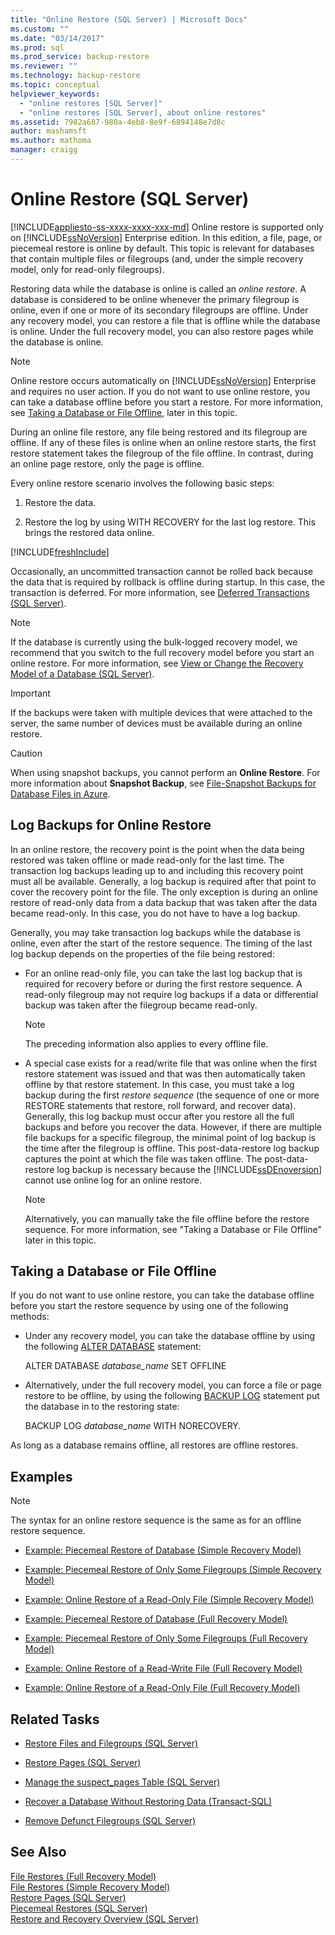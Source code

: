 ```yaml
---
title: "Online Restore (SQL Server) | Microsoft Docs"
ms.custom: ""
ms.date: "03/14/2017"
ms.prod: sql
ms.prod_service: backup-restore
ms.reviewer: ""
ms.technology: backup-restore
ms.topic: conceptual
helpviewer_keywords: 
  - "online restores [SQL Server]"
  - "online restores [SQL Server], about online restores"
ms.assetid: 7982a687-980a-4eb8-8e9f-6894148e7d8c
author: mashamsft
ms.author: mathoma
manager: craigg
---
```

# Online Restore (SQL Server)
[!INCLUDE[appliesto-ss-xxxx-xxxx-xxx-md](../../includes/appliesto-ss-xxxx-xxxx-xxx-md.md)]
  Online restore is supported only on [!INCLUDE[ssNoVersion](../../includes/ssnoversion-md.md)] Enterprise edition. In this edition, a file, page, or piecemeal restore is online by default. This topic is relevant for databases that contain multiple files or filegroups (and, under the simple recovery model, only for read-only filegroups).  
  
 Restoring data while the database is online is called an *online restore*. A database is considered to be online whenever the primary filegroup is online, even if one or more of its secondary filegroups are offline. Under any recovery model, you can restore a file that is offline while the database is online. Under the full recovery model, you can also restore pages while the database is online.  
  
> [!NOTE]  
>  Online restore occurs automatically on [!INCLUDE[ssNoVersion](../../includes/ssnoversion-md.md)] Enterprise and requires no user action. If you do not want to use online restore, you can take a database offline before you start a restore. For more information, see [Taking a Database or File Offline](#taking_db_or_file_offline), later in this topic.  
  
 During an online file restore, any file being restored and its filegroup are offline. If any of these files is online when an online restore starts, the first restore statement takes the filegroup of the file offline. In contrast, during an online page restore, only the page is offline.  
  
 Every online restore scenario involves the following basic steps:  
  
1.  Restore the data.  
  
2.  Restore the log by using WITH RECOVERY for the last log restore. This brings the restored data online.  

[!INCLUDE[freshInclude](../../includes/paragraph-content/fresh-note-steps-feedback.md)]

 Occasionally, an uncommitted transaction cannot be rolled back because the data that is required by rollback is offline during startup. In this case, the transaction is deferred. For more information, see [Deferred Transactions &#40;SQL Server&#41;](../../relational-databases/backup-restore/deferred-transactions-sql-server.md).  
  
> [!NOTE]  
>  If the database is currently using the bulk-logged recovery model, we recommend that you switch to the full recovery model before you start an online restore. For more information, see [View or Change the Recovery Model of a Database &#40;SQL Server&#41;](../../relational-databases/backup-restore/view-or-change-the-recovery-model-of-a-database-sql-server.md).  
  
> [!IMPORTANT]  
>  If the backups were taken with multiple devices that were attached to the server, the same number of devices must be available during an online restore.  
  
> [!CAUTION]  
>  When using snapshot backups, you cannot perform an **Online Restore**. For more information about **Snapshot Backup**, see [File-Snapshot Backups for Database Files in Azure](../../relational-databases/backup-restore/file-snapshot-backups-for-database-files-in-azure.md).  
  
## Log Backups for Online Restore  
 In an online restore, the recovery point is the point when the data being restored was taken offline or made read-only for the last time. The transaction log backups leading up to and including this recovery point must all be available. Generally, a log backup is required after that point to cover the recovery point for the file. The only exception is during an online restore of read-only data from a data backup that was taken after the data became read-only. In this case, you do not have to have a log backup.  
  
 Generally, you may take transaction log backups while the database is online, even after the start of the restore sequence. The timing of the last log backup depends on the properties of the file being restored:  
  
-   For an online read-only file, you can take the last log backup that is required for recovery before or during the first restore sequence. A read-only filegroup may not require log backups if a data or differential backup was taken after the filegroup became read-only.  
  
    > [!NOTE]  
    >  The preceding information also applies to every offline file.  
  
-   A special case exists for a read/write file that was online when the first restore statement was issued and that was then automatically taken offline by that restore statement. In this case, you must take a log backup during the first *restore sequence* (the sequence of one or more RESTORE statements that restore, roll forward, and recover data). Generally, this log backup must occur after you restore all the full backups and before you recover the data. However, if there are multiple file backups for a specific filegroup, the minimal point of log backup is the time after the filegroup is offline. This post-data-restore log backup captures the point at which the file was taken offline. The post-data-restore log backup is necessary because the [!INCLUDE[ssDEnoversion](../../includes/ssdenoversion-md.md)] cannot use online log for an online restore.  
  
    > [!NOTE]  
    >  Alternatively, you can manually take the file offline before the restore sequence. For more information, see "Taking a Database or File Offline" later in this topic.  
  
##  <a name="taking_db_or_file_offline"></a> Taking a Database or File Offline  
 If you do not want to use online restore, you can take the database offline before you start the restore sequence by using one of the following methods:  
  
-   Under any recovery model, you can take the database offline by using the following [ALTER DATABASE](../../t-sql/statements/alter-database-transact-sql.md) statement:  
  
     ALTER DATABASE *database_name* SET OFFLINE  
  
-   Alternatively, under the full recovery model, you can force a file or page restore to be offline, by using the following [BACKUP LOG](../../t-sql/statements/backup-transact-sql.md) statement put the database in to the restoring state:  
  
     BACKUP LOG *database_name* WITH NORECOVERY.  
  
 As long as a database remains offline, all restores are offline restores.  
  
## Examples  
  
> [!NOTE]  
>  The syntax for an online restore sequence is the same as for an offline restore sequence.  
  
-   [Example: Piecemeal Restore of Database &#40;Simple Recovery Model&#41;](../../relational-databases/backup-restore/example-piecemeal-restore-of-database-simple-recovery-model.md)  
  
-   [Example: Piecemeal Restore of Only Some Filegroups &#40;Simple Recovery Model&#41;](../../relational-databases/backup-restore/example-piecemeal-restore-of-only-some-filegroups-simple-recovery-model.md)  
  
-   [Example: Online Restore of a Read-Only File &#40;Simple Recovery Model&#41;](../../relational-databases/backup-restore/example-online-restore-of-a-read-only-file-simple-recovery-model.md)  
  
-   [Example: Piecemeal Restore of Database &#40;Full Recovery Model&#41;](../../relational-databases/backup-restore/example-piecemeal-restore-of-database-full-recovery-model.md)  
  
-   [Example: Piecemeal Restore of Only Some Filegroups &#40;Full Recovery Model&#41;](../../relational-databases/backup-restore/example-piecemeal-restore-of-only-some-filegroups-full-recovery-model.md)  
  
-   [Example: Online Restore of a Read-Write File &#40;Full Recovery Model&#41;](../../relational-databases/backup-restore/example-online-restore-of-a-read-write-file-full-recovery-model.md)  
  
-   [Example: Online Restore of a Read-Only File &#40;Full Recovery Model&#41;](../../relational-databases/backup-restore/example-online-restore-of-a-read-only-file-full-recovery-model.md)  
  
##  <a name="RelatedTasks"></a> Related Tasks  
  
-   [Restore Files and Filegroups &#40;SQL Server&#41;](../../relational-databases/backup-restore/restore-files-and-filegroups-sql-server.md)  
  
-   [Restore Pages &#40;SQL Server&#41;](../../relational-databases/backup-restore/restore-pages-sql-server.md)  
  
-   [Manage the suspect_pages Table &#40;SQL Server&#41;](../../relational-databases/backup-restore/manage-the-suspect-pages-table-sql-server.md)  
  
-   [Recover a Database Without Restoring Data &#40;Transact-SQL&#41;](../../relational-databases/backup-restore/recover-a-database-without-restoring-data-transact-sql.md)  
  
-   [Remove Defunct Filegroups &#40;SQL Server&#41;](../../relational-databases/backup-restore/remove-defunct-filegroups-sql-server.md)  
  
## See Also  
 [File Restores &#40;Full Recovery Model&#41;](../../relational-databases/backup-restore/file-restores-full-recovery-model.md)   
 [File Restores &#40;Simple Recovery Model&#41;](../../relational-databases/backup-restore/file-restores-simple-recovery-model.md)   
 [Restore Pages &#40;SQL Server&#41;](../../relational-databases/backup-restore/restore-pages-sql-server.md)   
 [Piecemeal Restores &#40;SQL Server&#41;](../../relational-databases/backup-restore/piecemeal-restores-sql-server.md)   
 [Restore and Recovery Overview &#40;SQL Server&#41;](../../relational-databases/backup-restore/restore-and-recovery-overview-sql-server.md)  
  
  

